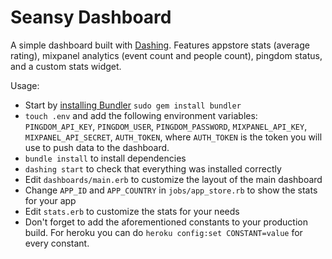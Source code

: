 # Seansy Dashboard

A simple dashboard built with [Dashing](http://shopify.github.io/dashing/). Features appstore stats (average rating), mixpanel analytics (event count and people count), pingdom status, and a custom stats widget.

Usage:
- Start by [installing Bundler](http://bundler.io) `sudo gem install bundler`
- `touch .env` and add the following environment variables: `PINGDOM_API_KEY`, `PINGDOM_USER`, `PINGDOM_PASSWORD`, `MIXPANEL_API_KEY`, `MIXPANEL_API_SECRET`, `AUTH_TOKEN`, where `AUTH_TOKEN` is the token you will use to push data to the dashboard.
- `bundle install` to install dependencies
- `dashing start` to check that everything was installed correctly
- Edit `dashboards/main.erb` to customize the layout of the main dashboard
- Change `APP_ID` and `APP_COUNTRY` in `jobs/app_store.rb` to show the stats for your app
- Edit `stats.erb` to customize the stats for your needs
- Don't forget to add the aforementioned constants to your production build. For heroku you can do `heroku config:set CONSTANT=value` for every constant.
